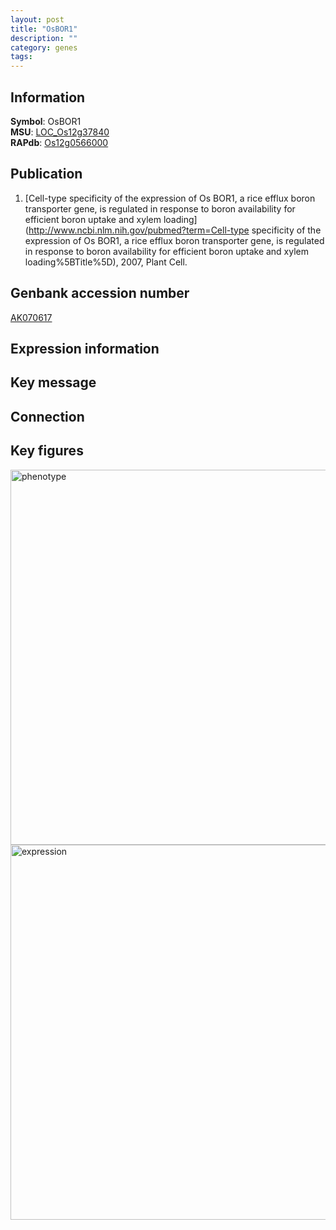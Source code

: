 ```yaml
---
layout: post
title: "OsBOR1"
description: ""
category: genes
tags: 
---
```


## Information
__Symbol__: OsBOR1  
__MSU__: [LOC_Os12g37840](http://rice.plantbiology.msu.edu/cgi-bin/ORF_infopage.cgi?orf=LOC_Os12g37840)  
__RAPdb__: [Os12g0566000](http://rapdb.dna.affrc.go.jp/viewer/gbrowse_details/irgsp1?name=Os12g0566000)  

## Publication
1. [Cell-type specificity of the expression of Os BOR1, a rice efflux boron transporter gene, is regulated in response to boron availability for efficient boron uptake and xylem loading](http://www.ncbi.nlm.nih.gov/pubmed?term=Cell-type specificity of the expression of Os BOR1, a rice efflux boron transporter gene, is regulated in response to boron availability for efficient boron uptake and xylem loading%5BTitle%5D), 2007, Plant Cell.

## Genbank accession number
[AK070617](http://www.ncbi.nlm.nih.gov/nuccore/AK070617)  

## Expression information

## Key message

## Connection

## Key figures
<img src="http://ricencode.github.io/images/OsBOR1.pheno.png" alt="phenotype"  style="width: 600px;"/>

<img src="http://ricencode.github.io/images/OsBOR1.exp.png" alt="expression"  style="width: 600px;"/>


